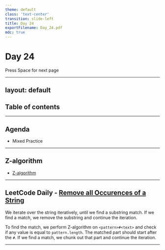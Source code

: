 ```yaml
---
theme: default
class: 'text-center'
transition: slide-left
title: Day 24
exportFilename: Day_24.pdf
mdc: true
---
```


# Day 24


<div class="pt-13">
  <span @click="$slidev.nav.next" class="px-2 py-1 rounded cursor-pointer" flex="~ justify-center items-center gap-2" hover="bg-white bg-opacity-10">
    Press Space for next page <div class="i-carbon:arrow-right inline-block"></div>
  </span>
</div>

---
layout: default
---

## Table of contents

<Toc columns=3></Toc>

---

## Agenda

- Mixed Practice

---

## Z-algorithm

- [Z-algorithm](https://cp-algorithms.com/string/z-function.html)

---

## LeetCode Daily - [Remove all Occurences of a String](https://leetcode.com/problems/remove-all-occurrences-of-a-substring/description/)

We iterate over the string iteratively, until we find a substring match.
If we find a match, we remove the substring and continue the iteration.

To find the match, we perform Z-algorithm on `<pattern>#<text>` and check if any value is equal to `pattern.length`. The matched part should start after the `#`.
If we find a match, we chunk out that part and continue the iteration.

---
